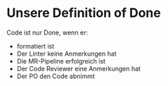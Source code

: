 # Unsere Definition of Done

Code ist nur Done, wenn er:
* formatiert ist
* Der Linter keine Anmerkungen hat
* Die MR-Pipeline erfolgreich ist
* Der Code Reviewer eine Anmerkungen hat
* Der PO den Code abnimmt
